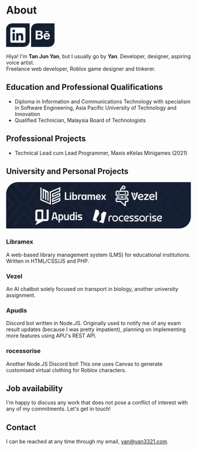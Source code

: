 # About

[![currentProjects](./img/Icon_LinkedIn.png)](https://linkedin.com/in/yan3321) [![currentProjects](./img/Icon_Behance.png)](https://behance.net/yan3321)

Hiya! I'm **Tan Jun Yan**, but I usually go by **Yan**. Developer, designer, aspiring voice artist.  
Freelance web developer, Roblox game designer and tinkerer.  

## Education and Professional Qualifications
- Diploma in Information and Communications Technology with specialism in Software Engineering, Asia Pacific University of Technology and Innovation
- Qualified Technician, Malaysia Board of Technologists

## Professional Projects
- Technical Lead cum Lead Programmer, Maxis eKelas Minigames (2021)

## University and Personal Projects

![currentProjects](./img/CurrentProjects_128.png)

### Libramex

A web-based library management system (LMS) for educational institutions. Written in HTML/CSS/JS and PHP. 

### Vezel

An AI chatbot solely focused on transport in biology, another university assignment.  

### Apudis

Discord bot written in Node.JS. Originally used to notify me of any exam result updates (because I was pretty impatient), planning on implementing more features using APU's REST API.

### rocessorise

Another Node.JS Discord bot! This one uses Canvas to generate customised virtual clothing for Roblox characters.

## Job availability

I'm happy to discuss any work that does not pose a conflict of interest with any of my commitments. Let's get in touch!

## Contact

I can be reached at any time through my email, yan@yan3321.com.
